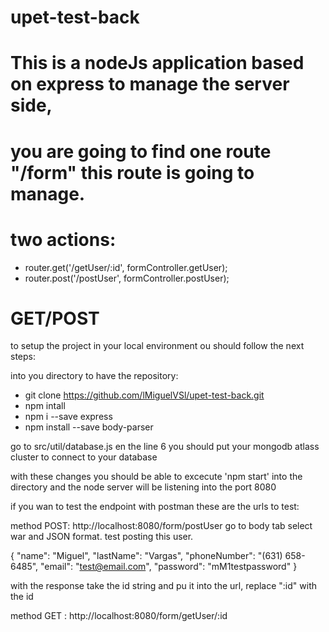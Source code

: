 # upet-test-back

# This is a nodeJs application based on express to manage the server side,

# you are going to find one route "/form" this route is going to manage.

# two actions:
- router.get('/getUser/:id', formController.getUser);
- router.post('/postUser', formController.postUser);

# GET/POST

to setup the project in your local environment ou should follow the next steps:

into you directory to have the repository:

 - git clone https://github.com/lMiguelVSl/upet-test-back.git
 - npm intall
 - npm i --save express
- npm install --save body-parser

go to src/util/database.js en the line 6 you should put your mongodb atlass cluster to connect to your database


with these changes you should be able to excecute 'npm start' into the directory and the node server will be listening into the port 8080

if you wan to test the endpoint with postman these are the urls to test:

method POST:   http://localhost:8080/form/postUser
go to body tab select war and JSON format.
test posting this user.

{
    "name": "Miguel",
    "lastName": "Vargas",
    "phoneNumber": "(631) 658-6485",
    "email": "test@email.com",
    "password": "mM1testpassword"
}

with the response take the id string and pu it into the url, replace ":id" with the id

method GET :   http://localhost:8080/form/getUser/:id




